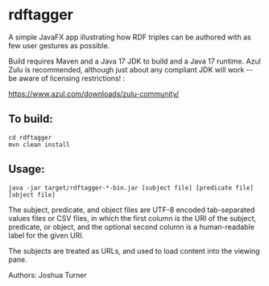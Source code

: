 # rdftagger

A simple JavaFX app illustrating how RDF triples can be authored with as few user gestures as possible.

Build requires Maven and a Java 17 JDK to build and a Java 17 runtime. Azul Zulu is recommended, although just about any compliant JDK will work -- be aware of licensing restrictions! : 

https://www.azul.com/downloads/zulu-community/

## To build:
```
cd rdftagger
mvn clean install
```

## Usage:
```
java -jar target/rdftagger-*-bin.jar [subject file] [predicate file] [object file]
```

The subject, predicate, and object files are UTF-8 encoded tab-separated values 
files or CSV files, in which the first column is the URI of the subject, predicate, or 
object, and the optional second column is a human-readable label for the given 
URI.

The subjects are treated as URLs, and used to load content into the viewing pane.

Authors: Joshua Turner
